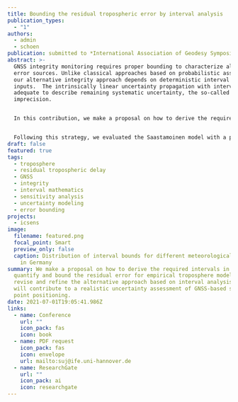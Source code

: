 ```yaml
---
title: Bounding the residual tropospheric error by interval analysis
publication_types:
  - "1"
authors:
  - admin
  - schoen
publication: submitted to *International Association of Geodesy Symposia*
abstract: >-
  GNSS integrity monitoring requires proper bounding to characterize all ranging
  error sources. Unlike classical approaches based on probabilistic assumptions,
  our alternative integrity approach depends on deterministic interval bounds as
  inputs.  The intrinsically linear uncertainty propagation with intervals is
  adequate to describe remaining systematic uncertainty, the so-called
  imprecision. 


  In this contribution, we make a proposal on how to derive the required intervals in order to quantify and bound the residual error for empirical troposphere models. We revise and refine the alternative approach based on interval analysis. The sensitivity analysis of the troposphere models is first implemented via interval arithmetic. The resulting sensitivities, together with carefully estimated uncertainties of model influence factors, are used to construct deterministic intervals. To this end, long-term statistics against on-site measurements are performed to estimate the interval bounds of meteorological parameters that are needed as input to the troposphere models. 


  Following this strategy, we evaluated the Saastamoinen model with a priori ISO standard atmosphere. For comparison, results with on-site measurements as inputs are also assessed. To this end, experiments using meteorological data from IGS and Deutscher Wetterdienst (DWD) stations are conducted. We obtain consistent and complete enclosure of residual ZPD errors w.r.t IGS ZPD products. Thanks to the DWD dense network, interval maps for meteorological parameters and residual ZPD errors are generated for Germany as by-products. These experimental results and products are finally validated, taking advantage of the high-quality tropospheric delays estimated by the Vienna Ray Tracer. Overall, the results indicate that our strategy based on interval analysis is feasible for the bounding of tropospheric model uncertainty. This will contribute to a realistic uncertainty assessment of GNSS-based single point positioning.
draft: false
featured: true
tags:
  - troposphere
  - residual tropospheric delay
  - GNSS
  - integrity
  - interval mathematics
  - sensitivity analysis
  - uncertainty modeling
  - error bounding
projects:
  - icsens
image:
  filename: featured.png
  focal_point: Smart
  preview_only: false
  caption: Distribution of interval bounds for different meteorological parameters
    in Germany
summary: We make a proposal on how to derive the required intervals in order to
  quantify and bound the residual error for empirical troposphere models. We
  revise and refine the alternative approach based on interval analysis. This
  will contribute to a realistic uncertainty assessment of GNSS-based single
  point positioning.
date: 2021-07-01T19:05:41.986Z
links:
  - name: Conference
    url: ""
    icon_pack: fas
    icon: book
  - name: PDF request
    icon_pack: fas
    icon: envelope
    url: mailto:suj@ife.uni-hannover.de
  - name: ResearchGate
    url: ""
    icon_pack: ai
    icon: researchgate
---
```

